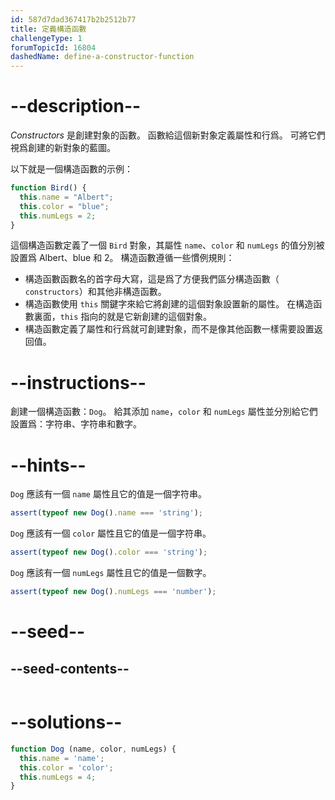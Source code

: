 ```yaml
---
id: 587d7dad367417b2b2512b77
title: 定義構造函數
challengeType: 1
forumTopicId: 16804
dashedName: define-a-constructor-function
---
```


# --description--

<dfn>Constructors</dfn> 是創建對象的函數。 函數給這個新對象定義屬性和行爲。 可將它們視爲創建的新對象的藍圖。

以下就是一個構造函數的示例：

```js
function Bird() {
  this.name = "Albert";
  this.color = "blue";
  this.numLegs = 2;
}
```

這個構造函數定義了一個 `Bird` 對象，其屬性 `name`、`color` 和 `numLegs` 的值分別被設置爲 Albert、blue 和 2。 構造函數遵循一些慣例規則：

<ul><li>構造函數函數名的首字母大寫，這是爲了方便我們區分構造函數（ <code>constructors</code>）和其他非構造函數。</li><li>構造函數使用 <code>this</code> 關鍵字來給它將創建的這個對象設置新的屬性。 在構造函數裏面，<code>this</code> 指向的就是它新創建的這個對象。</li><li>構造函數定義了屬性和行爲就可創建對象，而不是像其他函數一樣需要設置返回值。</li></ul>

# --instructions--

創建一個構造函數：`Dog`。 給其添加 `name`，`color` 和 `numLegs` 屬性並分別給它們設置爲：字符串、字符串和數字。

# --hints--

`Dog` 應該有一個 `name` 屬性且它的值是一個字符串。

```js
assert(typeof new Dog().name === 'string');
```

`Dog` 應該有一個 `color` 屬性且它的值是一個字符串。

```js
assert(typeof new Dog().color === 'string');
```

`Dog` 應該有一個 `numLegs` 屬性且它的值是一個數字。

```js
assert(typeof new Dog().numLegs === 'number');
```

# --seed--

## --seed-contents--

```js

```

# --solutions--

```js
function Dog (name, color, numLegs) {
  this.name = 'name';
  this.color = 'color';
  this.numLegs = 4;
}
```
